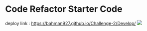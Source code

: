 # Code Refactor Starter Code

deploy link : https://bahman927.github.io/Challenge-2/Develop/
![](Screenshot.png)